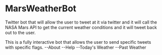 # MarsWeatherBot

 Twitter bot that will allow the user to tweet at it via twitter and it will call the NASA Mars API to get the current weather conditions and it will tweet back out to the user.

This is a fully interactive bot that allows the user to send specific tweets with specific flags.
	--About
	--Help
	--Today's Weather
	--Past Weather

